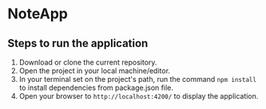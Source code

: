 # NoteApp

## Steps to run the application

1. Download or clone the current repository.
2. Open the project in your local machine/editor.
3. In your terminal set on the project's path, run the command `npm install` to install dependencies from package.json file.
4. Open your browser to `http://localhost:4200/` to display the application.
